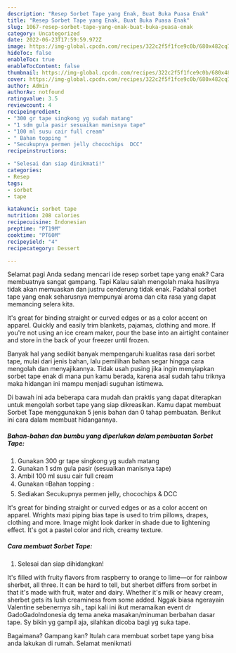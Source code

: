 ```yaml
---
description: "Resep Sorbet Tape yang Enak, Buat Buka Puasa Enak"
title: "Resep Sorbet Tape yang Enak, Buat Buka Puasa Enak"
slug: 1067-resep-sorbet-tape-yang-enak-buat-buka-puasa-enak
category: Uncategorized
date: 2022-06-23T17:59:59.972Z
image: https://img-global.cpcdn.com/recipes/322c2f5f1fce9c0b/680x482cq70/sorbet-tape-foto-resep-utama.jpg
hideToc: false
enableToc: true
enableTocContent: false
thumbnail: https://img-global.cpcdn.com/recipes/322c2f5f1fce9c0b/680x482cq70/sorbet-tape-foto-resep-utama.jpg
cover: https://img-global.cpcdn.com/recipes/322c2f5f1fce9c0b/680x482cq70/sorbet-tape-foto-resep-utama.jpg
author: Admin
authorAv: notfound
ratingvalue: 3.5
reviewcount: 4
recipeingredient:
- "300 gr tape singkong yg sudah matang"
- "1 sdm gula pasir sesuaikan manisnya tape"
- "100 ml susu cair full cream"
- " Bahan topping "
- "Secukupnya permen jelly chocochips  DCC"
recipeinstructions:

- "Selesai dan siap dinikmati!"
categories:
- Resep
tags:
- sorbet
- tape

katakunci: sorbet tape 
nutrition: 208 calories
recipecuisine: Indonesian
preptime: "PT19M"
cooktime: "PT60M"
recipeyield: "4"
recipecategory: Dessert

---
```



Selamat pagi Anda sedang mencari ide resep sorbet tape yang enak? Cara membuatnya sangat gampang. Tapi Kalau salah mengolah maka hasilnya tidak akan memuaskan dan justru cenderung tidak enak. Padahal sorbet tape yang enak seharusnya mempunyai aroma dan cita rasa yang dapat memancing selera kita.


It&#39;s great for binding straight or curved edges or as a color accent on apparel. Quickly and easily trim blankets, pajamas, clothing and more. If you&#39;re not using an ice cream maker, pour the base into an airtight container and store in the back of your freezer until frozen.

Banyak hal yang sedikit banyak mempengaruhi kualitas rasa dari sorbet tape, mulai dari jenis bahan, lalu pemilihan bahan segar hingga cara mengolah dan menyajikannya. Tidak usah pusing jika ingin menyiapkan sorbet tape enak di mana pun kamu berada, karena asal sudah tahu triknya maka hidangan ini mampu menjadi suguhan istimewa.


Di bawah ini ada beberapa cara mudah dan praktis yang dapat diterapkan untuk mengolah sorbet tape yang siap dikreasikan. Kamu dapat membuat Sorbet Tape menggunakan 5 jenis bahan dan 0 tahap pembuatan. Berikut ini cara dalam membuat hidangannya.

<!--inarticleads1-->

##### Bahan-bahan dan bumbu yang diperlukan dalam pembuatan Sorbet Tape:

1. Gunakan 300 gr tape singkong yg sudah matang
1. Gunakan 1 sdm gula pasir (sesuaikan manisnya tape)
1. Ambil 100 ml susu cair full cream
1. Gunakan  ◽Bahan topping :
1. Sediakan Secukupnya permen jelly, chocochips &amp; DCC


It&#39;s great for binding straight or curved edges or as a color accent on apparel. Wrights maxi piping bias tape is used to trim pillows, drapes, clothing and more. Image might look darker in shade due to lightening effect. It&#39;s got a pastel color and rich, creamy texture. 

<!--inarticleads2-->

##### Cara membuat Sorbet Tape:


1. Selesai dan siap dihidangkan!

It&#39;s filled with fruity flavors from raspberry to orange to lime—or for rainbow sherbet, all three. It can be hard to tell, but sherbet differs from sorbet in that it&#39;s made with fruit, water and dairy. Whether it&#39;s milk or heavy cream, sherbet gets its lush creaminess from some added. Nggak biasa ngerayain Valentine sebenernya sih., tapi kali ini ikut meramaikan event dr GadoGadoIndonesia dg tema aneka masakan/minuman berbahan dasar tape. Sy bikin yg gampil aja, silahkan dicoba bagi yg suka tape. 

Bagaimana? Gampang kan? Itulah cara membuat sorbet tape yang bisa anda lakukan di rumah. Selamat menikmati
